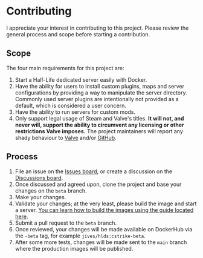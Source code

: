 # Contributing

I appreciate your interest in contributing to this project. Please review the general process and scope before starting a contribution.

## Scope

The four main requirements for this project are:

1. Start a Half-Life dedicated server easily with Docker.
2. Have the ability for users to install custom plugins, maps and server configurations by providing a way to manipulate the server directory. Commonly used server plugins are intentionally not provided as a default, which is considered a user concern.
3. Have the ability to run servers for custom mods.
4. Only support legal usage of Steam and Valve's titles. **It will not, and never will, support the ability to circumvent any licensing or other restrictions Valve imposes.** The project maintainers will report any shady behaviour to [Valve](https://www.valvesoftware.com/en/) and/or [GitHub](https://github.com).

## Process

1. File an issue on the [Issues board](https://github.com/JamesIves/hlds-docker/issues), or create a discussion on the [Discussions board](https://github.com/JamesIves/hlds-docker/discussions).
2. Once discussed and agreed upon, clone the project and base your changes on the `beta` branch.
3. Make your changes.
4. Validate your changes; at the very least, please build the image and start a server. [You can learn how to build the images using the guide located here](docs/BUILDING_AN_IMAGE.md).
5. Submit a pull request to the `beta` branch.
6. Once reviewed, your changes will be made available on DockerHub via the `-beta` tag, for example `jives/hlds:cstrike-beta`.
7. After some more tests, changes will be made sent to the `main` branch where the production images will be published.
